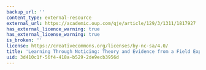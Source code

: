 ```yaml
---
backup_url: ''
content_type: external-resource
external_url: https://academic.oup.com/qje/article/129/3/1311/1817927
has_external_licence_warning: true
has_external_license_warning: true
is_broken: ''
license: https://creativecommons.org/licenses/by-nc-sa/4.0/
title: 'Learning Through Noticing: Theory and Evidence from a Field Experiment'
uid: 3d410c1f-56f4-418a-b529-2de9ecb3956d
---
```

